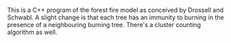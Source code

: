 This is a C++ program of the forest fire model as conceived by Drossell and Schwabl. A slight change is that
each tree has an immunity to burning in the presence of a neighbouring burning tree. There's a cluster counting algorithm
as well.
